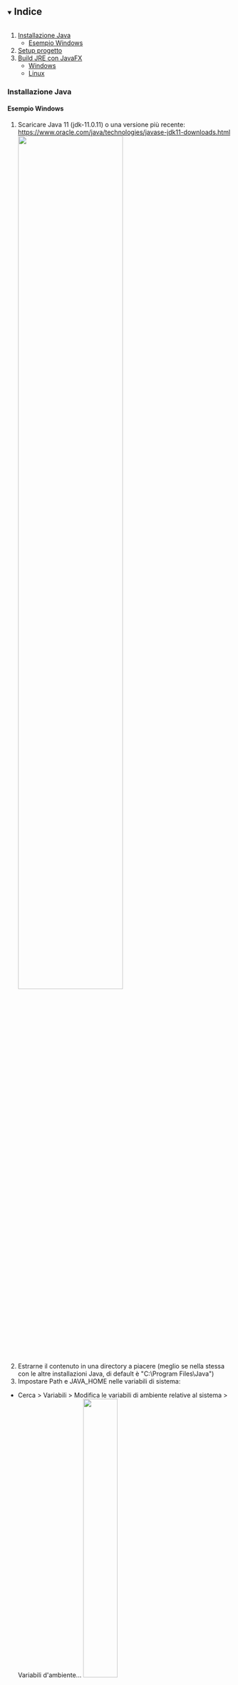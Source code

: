 <details open="open">
  <summary><h2 style="display: inline-block">Indice</h2></summary>
  <ol>
    <li>
      <a href="#installazione-java">Installazione Java</a>
      <ul>
        <li><a href="#esempio-windows">Esempio Windows</a></li>
      </ul>
    </li>
    <li>
     <a href="#setup-progetto">Setup progetto</a>
    </li>
    <li>
     <a href="#build-jre-con-javafx">Build JRE con JavaFX</a>
     <ul>
      <li><a href="#windows">Windows</a></li>
      <li><a href="#linux">Linux</a></li>
     </ul>
    </li>
  </ol>
</details>

### Installazione Java

#### Esempio Windows
1. Scaricare Java 11 (jdk-11.0.11) o una versione più recente: https://www.oracle.com/java/technologies/javase-jdk11-downloads.html
<img src="https://github.com/mikyll/ROQuiz/blob/main/gfx/Java%20Installation%20Guide/InstallJava%20(1).png" width="70%"/><br/><br/>
2. Estrarne il contenuto in una directory a piacere (meglio se nella stessa con le altre installazioni Java, di default è "C:\Program Files\Java\")<br/>
3. Impostare Path e JAVA_HOME nelle variabili di sistema:

  * Cerca > Variabili > Modifica le variabili di ambiente relative al sistema > Variabili d'ambiente...
  <img src="https://github.com/mikyll/ROQuiz/blob/main/gfx/Java%20Installation%20Guide/InstallJava%20(2).png" width="40%"/><br/><br/>
  * Nel riquadro in alto aggiungere (o modificare se esiste già) alla variabile JAVA_HOME: Nuova... > Nome: JAVA_HOME, Valore: percorso in cui abbiamo scaricato il jdk 11<br/>
  <img src="https://github.com/mikyll/ROQuiz/blob/main/gfx/Java%20Installation%20Guide/InstallJava%20(3).png" width="70%"/><br/><br/>
  <img src="https://github.com/mikyll/ROQuiz/blob/main/gfx/Java%20Installation%20Guide/InstallJava%20(4).png" width="40%"/><br/><br/>
  * Nel riquadro in basso modificare la variabile Path, aggiungendovi il percorso della directory \bin dentro al jdk:
  <img src="https://github.com/mikyll/ROQuiz/blob/main/gfx/Java%20Installation%20Guide/InstallJava%20(5).png" width="40%"/><br/><br/>
  * verificare che Java 11 sia installato correttamente: Cerca > cmd > "java -version" e "javac -version"
  <img src="https://github.com/mikyll/ROQuiz/blob/main/gfx/Java%20Installation%20Guide/InstallJava%20(6).png" width="70%"/>
<br/><br/>
4. Download JavaFX 11 (javafx-sdk-11.0.2): https://gluonhq.com/products/javafx/
<img src="https://github.com/mikyll/ROQuiz/blob/main/gfx/Java%20Installation%20Guide/InstallJava%20(7).png" width="70%"/><br/>
5. Estrarne il contenuto in una directory a piacere (meglio se nella stessa con le altre installazioni Java, di default è "C:\Program Files\Java\").

### Setup progetto
1. Installare l'ultima versione di Eclipse [download Eclipse](https://www.eclipse.org/downloads/).
2. Controllare che Eclipse utilizzi una JRE adeguata (almeno 11.0): Window > Preferences > Java > Installed JREs.<br/>
In caso contrario aggiungerla: Add > Standard VM > Directory... (selezionare la directory dell'JDK).
3. Scaricare JavaFX 11 o più recente, sia SDK che JMOD (https://gluonhq.com/products/javafx/). 
4. Clonare la repository.
5. Importare il progetto su Eclipse.
6. Creare una User Library con le librerie di JavaFX: Window > Preferences > Java > Build Path > User Libraries > New > User library name (es: "JavaFX11") > Add External JARs > aggiungere i .jar che si trovano nell'SDK, nella directory lib/
<img src="https://github.com/mikyll/ROQuiz/blob/main/gfx/Project%20Setup/Project%20Setup%20(1).png" width="60%"/> <img src="https://github.com/mikyll/ROQuiz/blob/main/gfx/Project%20Setup/Project%20Setup%20(2).png" width="30%"/><br/><br/>
7. Aggiungere la User Library appena creata al Modulepath: tasto destro sul progetto > Build Path > Configure Build Path... > Libraries > Modulepath > Add Library... > User Library > JavaFX (es. JavaFX11).<br/>
<img src="https://github.com/mikyll/ROQuiz/blob/main/gfx/Project%20Setup/Project%20Setup%20(3).png" width="40%"/> <img src="https://github.com/mikyll/ROQuiz/blob/main/gfx/Project%20Setup/Project%20Setup%20(4).png" width="59%"/><br/>
<img src="https://github.com/mikyll/ROQuiz/blob/main/gfx/Project%20Setup/Project%20Setup%20(5).png" width="40%"/><br/><br/>
8. Aggiungere i moduli necessari come argomenti nella Run Configuration:
Windows: Tasto destro sulla classe application.Main > Run > Run Configurations > Arguments > aggiungere in VM arguments: --module-path "mods;<path/to/javafx-sdk>\lib" -m roquiz/application.Main > Apply.
<img src="https://github.com/mikyll/ROQuiz/blob/main/gfx/Project%20Setup/Project%20Setup%20(6).png" width="60%"/>
Linux: Tasto destro sulla classe application.Main > Run > Run Configurations > Arguments > aggiungere in VM arguments: --module-path "mods:<path/to/javafx-sdk>\lib" -m roquiz/application.Main > Apply.
NB: la differenza è il separatore ';' su Windows e ':' su Linux (avrei voluto scoprirlo subito invece di perdere 3 giorni a cercare di capire come mai non trovava il modulo roquiz :) )
Ora l'applicazione è pronta per essere eseguita all'interno di Eclipse.

### Build JRE con JavaFX
Per eseguire l'applicazione standalone è necessario buildare una jre che includa JavaFX: per farlo si può usare jlink, che è compreso nell'installazione Java.
#### Windows
<pre>
jlink --module-path "path/to/jaavafx-jmods";mods --add-modules=roquiz --output fxjreWin --compress=2 --strip-debug --no-header-files --no-man-pages
</pre>

#### Linux
<pre>
jlink --module-path "path/to/jaavafx-jmods":mods --add-modules=roquiz --output fxjreLin --compress=2 --strip-debug --no-header-files --no-man-pages
</pre>


